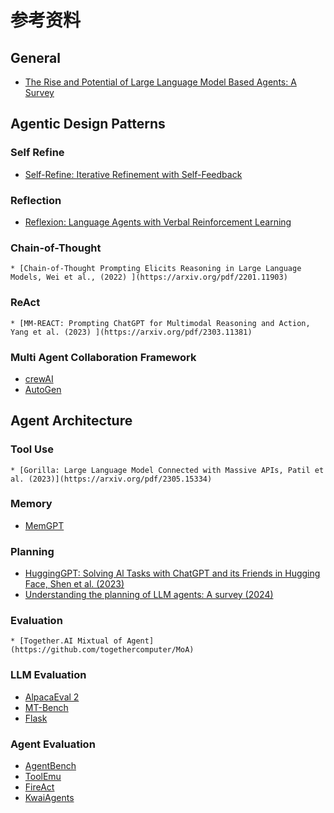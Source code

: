 参考资料
==========

General
-------
- [The Rise and Potential of Large Language Model Based Agents: A Survey](https://arxiv.org/abs/2309.07864)

Agentic Design Patterns
-----------------------
### Self Refine

* [Self-Refine: Iterative Refinement with Self-Feedback](https://arxiv.org/abs/2303.17651)

### Reflection

- [Reflexion: Language Agents with Verbal Reinforcement Learning](https://arxiv.org/abs/2303.11366)

### Chain-of-Thought
	* [Chain-of-Thought Prompting Elicits Reasoning in Large Language Models, Wei et al., (2022) ](https://arxiv.org/pdf/2201.11903)

### ReAct

	* [MM-REACT: Prompting ChatGPT for Multimodal Reasoning and Action, Yang et al. (2023) ](https://arxiv.org/pdf/2303.11381)

### Multi Agent Collaboration Framework

* [crewAI](https://www.crewai.com/)
* [AutoGen](https://microsoft.github.io/autogen/)

Agent Architecture
------------------

### Tool Use

	* [Gorilla: Large Language Model Connected with Massive APIs, Patil et al. (2023)](https://arxiv.org/pdf/2305.15334)

### Memory

- [MemGPT](https://memgpt.ai)

### Planning

- [HuggingGPT: Solving Al Tasks with ChatGPT and its Friends in Hugging Face, Shen et al. (2023) ](https://arxiv.org/pdf/2303.17580)
- [Understanding the planning of LLM agents: A survey (2024)](https://arxiv.org/pdf/2402.02716)

### Evaluation

	* [Together.AI Mixtual of Agent](https://github.com/togethercomputer/MoA)

### LLM Evaluation

* [AlpacaEval 2](https://github.com/tatsu-lab/alpaca_eval)
* [MT-Bench](https://github.com/lm-sys/FastChat)
* [Flask](https://github.com/kaistAI/FLASK)

### Agent Evaluation

* [AgentBench](https://github.com/THUDM/AgentBench)
* [ToolEmu](https://toolemu.com/)
* [FireAct](https://arxiv.org/abs/2310.05915)
* [KwaiAgents](https://arxiv.org/abs/2312.04889)